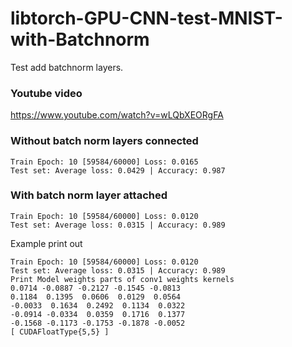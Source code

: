 # libtorch-GPU-CNN-test-MNIST-with-Batchnorm
Test add batchnorm layers.

### Youtube video
https://www.youtube.com/watch?v=wLQbXEORgFA

### Without batch norm layers connected

    Train Epoch: 10 [59584/60000] Loss: 0.0165
    Test set: Average loss: 0.0429 | Accuracy: 0.987

### With batch norm layer attached

    Train Epoch: 10 [59584/60000] Loss: 0.0120
    Test set: Average loss: 0.0315 | Accuracy: 0.989



Example print out

    Train Epoch: 10 [59584/60000] Loss: 0.0120
    Test set: Average loss: 0.0315 | Accuracy: 0.989
    Print Model weights parts of conv1 weights kernels
    0.0714 -0.0887 -0.2127 -0.1545 -0.0813
    0.1184  0.1395  0.0606  0.0129  0.0564
    -0.0033  0.1634  0.2492  0.1134  0.0322
    -0.0914 -0.0334  0.0359  0.1716  0.1377
    -0.1568 -0.1173 -0.1753 -0.1878 -0.0052
    [ CUDAFloatType{5,5} ]

